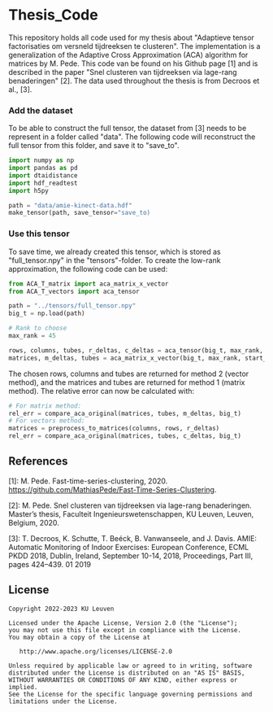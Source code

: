 # Thesis_Code
This repository holds all code used for my thesis about "Adaptieve tensor factorisaties om versneld tijdreeksen te clusteren". 
The implementation is a generalization of the Adaptive Cross Approximation (ACA) algorithm for matrices by M. Pede. This code van be found on his Github page [1]
and is described in the paper "Snel clusteren van tijdreeksen via lage-rang benaderingen" [2]. The data used throughout the thesis is from Decroos et al., [3].

### Add the dataset
To be able to construct the full tensor, the dataset from [3] needs to be represent in a folder called "data".
The following code will reconstruct the full tensor from this folder, and save it to "save_to".
```python
import numpy as np
import pandas as pd
import dtaidistance
import hdf_readtest
import h5py

path = "data/amie-kinect-data.hdf"
make_tensor(path, save_tensor="save_to)

```
### Use this tensor
To save time, we already created this tensor, which is stored as "full_tensor.npy" in the "tensors"-folder.
To create the low-rank approximation, the following code can be used:
```python
from ACA_T_matrix import aca_matrix_x_vector
from ACA_T_vectors import aca_tensor

path = "../tensors/full_tensor.npy"
big_t = np.load(path)

# Rank to choose
max_rank = 45

rows, columns, tubes, r_deltas, c_deltas = aca_tensor(big_t, max_rank, random_seed=None, to_cluster=True)
matrices, m_deltas, tubes = aca_matrix_x_vector(big_t, max_rank, start_matrix=None, random_seed=None, to_cluster=True)
```
The chosen rows, columns and tubes are returned for method 2 (vector method), and the matrices and tubes are returned for method 1 (matrix method).
The relative error can now be calculated with:
```python
# For matrix method:
rel_err = compare_aca_original(matrices, tubes, m_deltas, big_t)
# For vectors method:
matrices = preprocess_to_matrices(columns, rows, r_deltas)
rel_err = compare_aca_original(matrices, tubes, c_deltas, big_t)
```

## References
[1]: M. Pede. Fast-time-series-clustering, 2020. https://github.com/MathiasPede/Fast-Time-Series-Clustering.

[2]: M. Pede. Snel clusteren van tijdreeksen via lage-rang benaderingen. Master’s thesis, Faculteit Ingenieurswetenschappen, KU Leuven, Leuven, Belgium, 2020.

[3]: T. Decroos, K. Schutte, T. Beéck, B. Vanwanseele, and J. Davis. AMIE: Automatic Monitoring of Indoor Exercises: European Conference, ECML PKDD 2018, Dublin, Ireland, 
September 10-14, 2018, Proceedings, Part III, pages 424–439. 01 2019

## License
```
Copyright 2022-2023 KU Leuven

Licensed under the Apache License, Version 2.0 (the "License");
you may not use this file except in compliance with the License.
You may obtain a copy of the License at

   http://www.apache.org/licenses/LICENSE-2.0

Unless required by applicable law or agreed to in writing, software
distributed under the License is distributed on an "AS IS" BASIS,
WITHOUT WARRANTIES OR CONDITIONS OF ANY KIND, either express or implied.
See the License for the specific language governing permissions and
limitations under the License.
```
